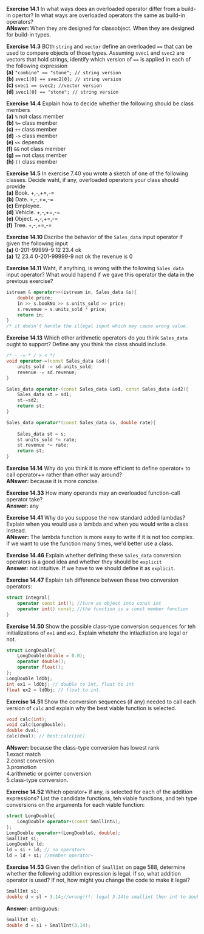 **Exercise 14.1** In what ways does an overloaded operator differ from a build-in opertor? In what ways are overloaded operators the same as build-in operators?<br />
**ANswer:** When they are designed for classobject. When they are designed for build-in types.


**Exercise 14.3** BOth `string` and `vector` define an overloaded `==` that can be used to compare objects of those types. Assuming `svec1` and `svec2` are vectors that hold strings, identify which version of `==` is applied in each of the following expression<br />
**(a)** `"combine" == "stone"; // string version` <br />
**(b)** `svec1[0] == svec2[0]; // string version` <br />
**(c)** `svec1 == svec2; //vector version` <br />
**(d)** `svec1[0] == "stone"; // string version`


**Exercise 14.4** Explain how to decide whether the following should be class members<br />
**(a)** `%` not class member<br />
**(b)** `%=` class member <br />
**(c)** `++` class member <br />
**(d)** `->` class member<br />
**(e)** `<<` depends <br />
**(f)** `&&` not class member <br />
**(g)** `==` not class member<br />
**(h)** `()` class member


**Exercise 14.5** In exercise 7.40 you wrote a sketch of one of the following classes. Decide waht, if any, overloaded operators your class should provide<br />
**(a)** Book. +,-,+=,-=<br />
**(b)** Date. +,-,+=,-=<br />
**(c)** Employee. <br />
**(d)** Vehicle. +,-,+=,-=<br />
**(e)** Object. +,-,+=,-=<br />
**(f)** Tree. +,-,+=,-=<br />


**Exercise 14.10** Dscribe the behavior of the `Sales_data` input operator if given the following input <br />
**(a)** 0-201-99999-9 12 23.4 ok<br />
**(a)** 12 23.4 0-201-99999-9 not ok the revenue is 0


**Exercise 14.11** Waht, if anything, is wrong with the following `Sales_data` input operator? What would hapend if we gave this operator the data in the previous exercise?
```cpp
istream & operator>>(istream in, Sales_data &s){
    double price;
    in >> s.bookNo >> s.units_sold >> price;
    s.revenue = s.units_sold * price;
    return in;
}
/* it doesn't handle the illegal input which may cause wrong value.
```


**Exercise 14.13** Which other arithmetic operators do you think `Sales_data` ought to support? Define any you think the class should include.<br />
```cpp
/* - -= * / > < */
void operator-=(const Sales_data &sd){
    units_sold -= sd.units_sold;
    revenue -= sd.revenue;
}

Sales_data operator-(const Sales_data &sd1, const Sales_data &sd2){
    Sales_data st = sd1;
    st-=sd2;
    return st;
}

Sales_data operator*(const Sales_data &s, double rate){
    
    Sales_data st = s;
    st.units_sold *= rate;
    st.revenue *= rate;
    return st;
}
```


**Exercise 14.14** Why do you think it is more efficient to define operator+ to call operator+= rather than other way around?<br />
**ANswer:** because it is more concise.


**Exercise 14.33** How many operands may an overloaded function-call operator take?<br />
**Answer:** any



    
**Exercise 14.41** Why do you suppose the new standard added lambdas? Explain when you would use a lambda and when you would write a class instead.<br />
**ANswer:** The lambda function is more easy to write if it is not too complex. if we want to use the function many times, we'd better use a class.


**Exercise 14.46** Explain whether defining these `Sales_data` conversion operators is a good idea and whether they should be `explicit` <br />
**Answer:** not intuitive. If we have to we should define it as `explicit`.


**Exercise 14.47** Explain teh difference between these two conversion operators:
```cpp
struct Integral{
    operator const int(); //turn an object into const int
    operator int() const; //the function is a const member function
}
```


**Exercise 14.50** Show the possible class-type conversion sequences for teh initializations of `ex1` and `ex2`. Explain whetehr the intiazliation are legal or not.
```cpp
struct LongDouble{
    LongDouble(double = 0.0);
    operator double();
    operator float();
};
LongDouble ldObj;
int ex1 = ldObj; // double to int, float to int
float ex2 = ldObj; // float to int.
```


**Exercise 14.51** Show the conversion sequences (if any) needed to call each version of `calc` and explain why the best viable function is selected.
```cpp
void calc(int);
void calc(LongDouble);
double dval;
calc(dval); // best:calc(int)
```
**ANswer:** because the class-type conversion has lowest rank<br />
1.exact match<br />
2.const conversion<br />
3.promotion<br />
4.arithmetic or pointer conversion<br />
5.class-type conversion.


**Exercise 14.52** Which operator+ if any, is selected for each of the addition expressions? List the candidate functions, teh viable functions, and teh type conversions on the arguments for each viable function:
```cpp
struct LongDouble{
    LongDouble operator+(const SmallInt&);
};
LongDouble operator+(LongDouble&, double);
SmallInt si;
LongDouble ld;
ld = si + ld; // no operator+
ld = ld + si; //member operator+
```


**Exercise 14.53** Given the definition of `SmallInt` on page 588, determine whether the following addition expression is legal. If so, what addition operator is used? If not, how might you change the code to make it legal?
```cpp
SmallInt s1;
double d = sl + 3.14;//wrong!!!: legal 3.14to smallint then int to double
```
**Answer:** ambiguous:
```cpp
SmallInt s1;
double d = s1 + SmallInt(3.14);
```
